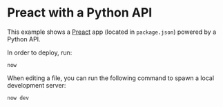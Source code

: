 # Preact with a Python API

This example shows a [Preact](https://preactjs.com/) app (located in `package.json`) powered by a Python API.

In order to deploy, run:

```
now
```

When editing a file, you can run the following command to spawn a local development server:

```
now dev
```
